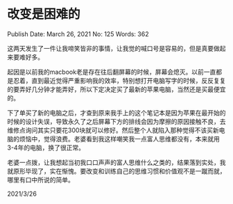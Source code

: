 # 改变是困难的

Publish Date: March 26, 2021
No: 125
Words: 362

这两天发生了一件让我啼笑皆非的事情，让我觉的喊口号是容易的，但是真要做起来要难好多。

起因是以前我的macbook老是存在往后翻屏幕的时候，屏幕会熄灭。以前一直都是忍着，直到最近觉得严重影响我的效率，特别想打开电脑写字的时候，反反复复的要弄好几分钟才能弄好，所以下定决定买了最新的苹果电脑，当然还是买最便宜的。

下了单买了新的电脑之后，才查到原来我手上的这个笔记本是因为苹果在最开始的时候的设计失误，导致永久了之后屏幕下方的排线会因为摩擦的原因接触不良，去维修点询问其实只要花300块就可以修好。然后整个人就陷入那种觉得不该买新电脑的烦恼中，觉得浪费。老婆看到我这样嘲笑我一点富人思维都没有，本来就用3-4年的电脑，换了很正常。

老婆一点拨，让我想起当初我口口声声的富人思维什么之类的，结果落到实处，我就原形毕现了，实在惭愧。要改变和训练自己的思维习惯和价值观不是一蹴而就，哪里有口中所说的简单。

2021/3/26